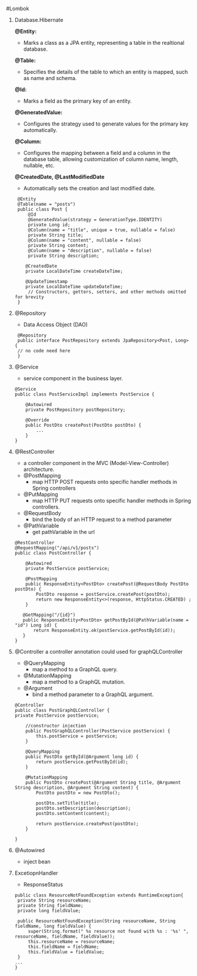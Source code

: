 #Lombok
1. Database.Hibernate

    **@Entity:**
    - Marks a class as a JPA entity, representing a table in the realtional database.   
    
   **@Table:**
   - Specifies the details of the table to which an entity is mapped, such as name and schema.

   **@Id:**
   - Marks a field as the primary key of an entity.

   **@GeneratedValue:**
   - Configures the strategy used to generate values for the primary key automatically.   

   **@Column:**
   - Configures the mapping between a field and a column in the database table, allowing customization of column name, length, nullable, etc.
   
   **@CreatedDate, @LastModifiedDate**
   - Automatically sets the creation and last modified date.
   ```
    @Entity
    @Table(name = "posts")
    public class Post {
        @Id
        @GeneratedValue(strategy = GenerationType.IDENTITY)
        private Long id;
        @Column(name = "title", unique = true, nullable = false)
        private String title;
        @Column(name = "content", nullable = false)
        private String content;
        @Column(name = "description", nullable = false)
        private String description;
    
       @CreatedDate
       private LocalDateTime createDateTime;
   
       @UpdateTimestamp
       private LocalDateTime updateDateTime;
        // Constructors, getters, setters, and other methods omitted for brevity
    }

   ```
1. @Repository
    - Data Access Object (DAO)
   ```
    @Repository
    public interface PostRepository extends JpaRepository<Post, Long> {
    // no code need here
    }
   ```
1. @Service
    - service component in the business layer.
    ```
    @Service
    public class PostServiceImpl implements PostService {

        @Autowired
        private PostRepository postRepository;
    
        @Override
        public PostDto createPost(PostDto postDto) {
            ...
        }
    }
    ```
1. @RestController
    - a controller component in the MVC (Model-View-Controller) architecture.
    - @PostMapping
      - map HTTP POST requests onto specific handler methods in Spring controllers
    - @PutMapping
      - map HTTP PUT requests onto specific handler methods in Spring controllers.
    - @RequestBody
      -  bind the body of an HTTP request to a method parameter
    - @PathVariable
      - get pathVariable in the url
    ```
    @RestController
    @RequestMapping("/api/v1/posts")
    public class PostController {
    
        @Autowired
        private PostService postService;
    
        @PostMapping
        public ResponseEntity<PostDto> createPost(@RequestBody PostDto postDto) {
            PostDto response = postService.createPost(postDto);
            return new ResponseEntity<>(response, HttpStatus.CREATED) ;
        }
   
       @GetMapping("/{id}")
       public ResponseEntity<PostDto> getPostById(@PathVariable(name = "id") Long id) {
           return ResponseEntity.ok(postService.getPostById(id));
       }
    }
    ```
1. @Controller
   a controller annotation
   could used for graphQLController
   - @QueryMapping
      - map a method to a GraphQL query.
   - @MutationMapping
     - map a method to a GraphQL mutation.
   - @Argument
     - bind a method parameter to a GraphQL argument.
   ```
   @Controller
   public class PostGraphQLController {
   private PostService postService;
   
       //constructor injection
       public PostGraphQLController(PostService postService) {
           this.postService = postService;
       }
   
       @QueryMapping
       public PostDto getById(@Argument long id) {
           return postService.getPostById(id);
       }
   
       @MutationMapping
       public PostDto createPost(@Argument String title, @Argument String description, @Argument String content) {
           PostDto postDto = new PostDto();
   
           postDto.setTitle(title);
           postDto.setDescription(description);
           postDto.setContent(content);
   
           return postService.createPost(postDto);
       }

   }
   ```
1. @Autowired
   - inject bean

1. ExcetiopnHandler
   - ResponseStatus
   ```
   public class ResourceNotFoundException extends RuntimeException{
    private String resourceName;
    private String fieldName;
    private long fieldValue;

    public ResourceNotFoundException(String resourceName, String fieldName, long fieldValue) {
        super(String.format(" %s resource not found with %s : '%s' ", resourceName, fieldName, fieldValue));
        this.resourceName = resourceName;
        this.fieldName = fieldName;
        this.fieldValue = fieldValue;
    }
   ...
   }
   ```
